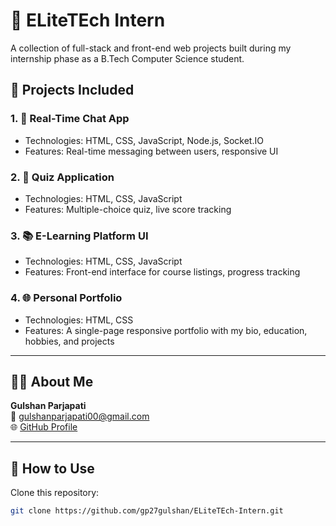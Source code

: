 # 💼 ELiteTEch Intern

A collection of full-stack and front-end web projects built during my internship phase as a B.Tech Computer Science student.

## 🚀 Projects Included

### 1. 💬 Real-Time Chat App
- Technologies: HTML, CSS, JavaScript, Node.js, Socket.IO
- Features: Real-time messaging between users, responsive UI

### 2. 🧠 Quiz Application
- Technologies: HTML, CSS, JavaScript
- Features: Multiple-choice quiz, live score tracking

### 3. 📚 E-Learning Platform UI
- Technologies: HTML, CSS, JavaScript
- Features: Front-end interface for course listings, progress tracking

### 4. 🌐 Personal Portfolio
- Technologies: HTML, CSS
- Features: A single-page responsive portfolio with my bio, education, hobbies, and projects

---

## 🧑‍💻 About Me

**Gulshan Parjapati**  
📧 gulshanparjapati00@gmail.com  
🌐 [GitHub Profile](https://github.com/gp27gulshan)

---

## 🏁 How to Use

Clone this repository:

```bash
git clone https://github.com/gp27gulshan/ELiteTEch-Intern.git
